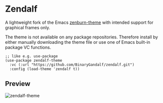 # Zendalf

A lightweight fork of the Emacs [zenburn-theme](https://github.com/bbatsov/zenburn-emacs) with intended support for graphical frames only.

The theme is not available on any package repositories. Therefore install by either manually downloading the theme file or use one of Emacs built-in package VC functions.

```
;; like e.g. use-package
(use-package zendalf-theme
  :vc (:url "https://github.com/BinaryGandalf/zendalf.git")
  :config (load-theme 'zendalf t))
```

## Preview

![zendalf-theme](https://i.ibb.co/C248bqy/zendalf-theme.png)
